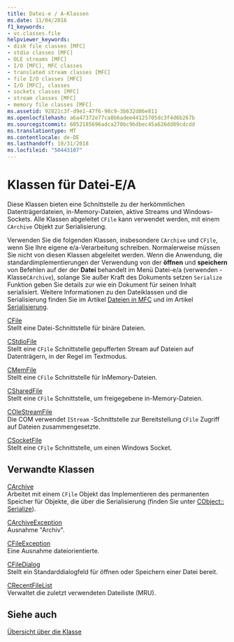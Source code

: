 ```yaml
---
title: Datei-e / A-Klassen
ms.date: 11/04/2016
f1_keywords:
- vc.classes.file
helpviewer_keywords:
- disk file classes [MFC]
- stdio classes [MFC]
- OLE streams [MFC]
- I/O [MFC], MFC classes
- translated stream classes [MFC]
- file I/O classes [MFC]
- I/O [MFC], classes
- sockets classes [MFC]
- stream classes [MFC]
- memory file classes [MFC]
ms.assetid: 92821c3f-d9e1-47f6-98c9-3b632d86e811
ms.openlocfilehash: a6a47372e77ca8b6adee44125705dc3f4d6b267b
ms.sourcegitcommit: 6052185696adca270bc9bdbec45a626dd89cdcdd
ms.translationtype: MT
ms.contentlocale: de-DE
ms.lasthandoff: 10/31/2018
ms.locfileid: "50443107"
---
```

# <a name="file-io-classes"></a>Klassen für Datei-E/A

Diese Klassen bieten eine Schnittstelle zu der herkömmlichen Datenträgerdateien, in-Memory-Dateien, aktive Streams und Windows-Sockets. Alle Klassen abgeleitet `CFile` kann verwendet werden, mit einem `CArchive` Objekt zur Serialisierung.

Verwenden Sie die folgenden Klassen, insbesondere `CArchive` und `CFile`, wenn Sie Ihre eigene e/a-Verarbeitung schreiben. Normalerweise müssen Sie nicht von diesen Klassen abgeleitet werden. Wenn die Anwendung, die standardimplementierungen der Verwendung von der **öffnen** und **speichern** von Befehlen auf der der **Datei** behandelt im Menü Datei-e/a (verwenden -Klasse`CArchive`), solange Sie außer Kraft des Dokuments setzen `Serialize` Funktion geben Sie details zur wie ein Dokument für seinen Inhalt serialisiert. Weitere Informationen zu den Dateiklassen und die Serialisierung finden Sie im Artikel [Dateien in MFC](../mfc/files-in-mfc.md) und im Artikel [Serialisierung](../mfc/serialization-in-mfc.md).

[CFile](../mfc/reference/cfile-class.md)<br/>
Stellt eine Datei-Schnittstelle für binäre Dateien.

[CStdioFile](../mfc/reference/cstdiofile-class.md)<br/>
Stellt eine `CFile` Schnittstelle gepufferten Stream auf Dateien auf Datenträgern, in der Regel im Textmodus.

[CMemFile](../mfc/reference/cmemfile-class.md)<br/>
Stellt eine `CFile` Schnittstelle für InMemory-Dateien.

[CSharedFile](../mfc/reference/csharedfile-class.md)<br/>
Stellt eine `CFile` Schnittstelle, um freigegebene in-Memory-Dateien.

[COleStreamFile](../mfc/reference/colestreamfile-class.md)<br/>
Die COM verwendet `IStream` -Schnittstelle zur Bereitstellung `CFile` Zugriff auf Dateien zusammengesetzte.

[CSocketFile](../mfc/reference/csocketfile-class.md)<br/>
Stellt eine `CFile` Schnittstelle, um einen Windows Socket.

## <a name="related-classes"></a>Verwandte Klassen

[CArchive](../mfc/reference/carchive-class.md)<br/>
Arbeitet mit einem `CFile` Objekt das Implementieren des permanenten Speicher für Objekte, die über die Serialisierung (finden Sie unter [CObject:: Serialize](../mfc/reference/cobject-class.md#serialize)).

[CArchiveException](../mfc/reference/carchiveexception-class.md)<br/>
Ausnahme "Archiv".

[CFileException](../mfc/reference/cfileexception-class.md)<br/>
Eine Ausnahme dateiorientierte.

[CFileDialog](../mfc/reference/cfiledialog-class.md)<br/>
Stellt ein Standarddialogfeld für öffnen oder Speichern einer Datei bereit.

[CRecentFileList](../mfc/reference/crecentfilelist-class.md)<br/>
Verwaltet die zuletzt verwendeten Dateiliste (MRU).

## <a name="see-also"></a>Siehe auch

[Übersicht über die Klasse](../mfc/class-library-overview.md)

